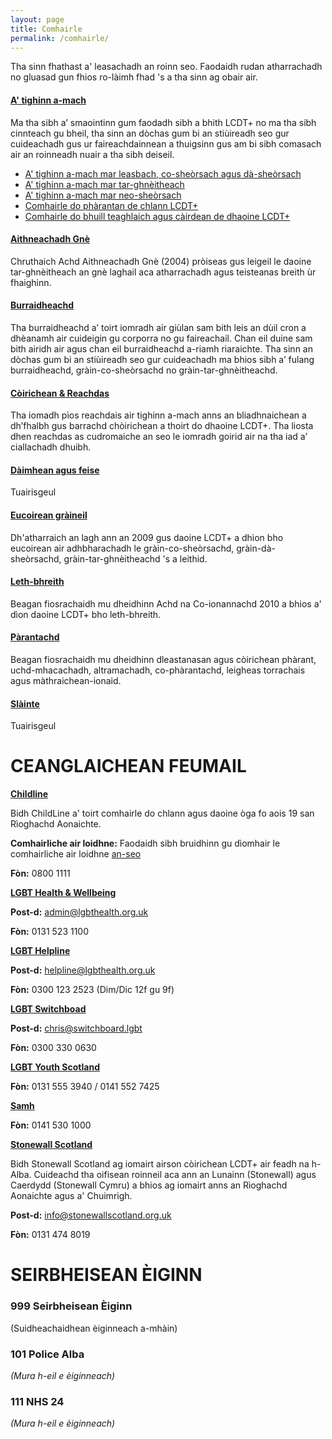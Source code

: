 ```yaml
---
layout: page
title: Comhairle
permalink: /comhairle/
---
```


<div class="jumbotron">
 Tha sinn fhathast a' leasachadh an roinn seo. Faodaidh rudan atharrachadh no gluasad gun fhios ro-làimh fhad 's a tha sinn ag obair air.
</div>

#### [A' tighinn a-mach]({{site.baseurl}}/comhairle/a-tighinn-a-mach/)

Ma tha sibh a’ smaointinn gum faodadh sibh a bhith LCDT+ no ma tha sibh cinnteach gu bheil, tha sinn an dòchas gum bi an stiùireadh seo gur cuideachadh gus ur faireachdainnean a thuigsinn gus am bi sibh comasach air an roinneadh nuair a tha sibh deiseil.

*   [A' tighinn a-mach mar leasbach, co-sheòrsach agus dà-sheòrsach]({{site.baseurl}}/comhairle/a-tighinn-a-mach-mar-lcd/)
*   [A' tighinn a-mach mar tar-ghnèitheach]({{site.baseurl}}/comhairle/a-tighinn-a-mach-mar-tar-ghneitheach/)
*   [A' tighinn a-mach mar neo-sheòrsach]({{site.baseurl}}/comhairle/a-tighinn-a-mach-mar-neo-sheorsach/)
*   [Comhairle do phàrantan de chlann LCDT+]({{site.baseurl}}/comhairle/comhairle-do-pharantan-de-chlann-lcdtq/)
*   [Comhairle do bhuill teaghlaich agus càirdean de dhaoine LCDT+]({{site.baseurl}}/comhairle/comhairle-do-bhuill-teaghlaich-agus-chairdean/)

#### [Aithneachadh Gnè]({{site.baseurl}}/comhairle/aithneachadh-gne/)

Chruthaich Achd Aithneachadh Gnè (2004) pròiseas gus leigeil le daoine tar-ghnèitheach an gnè laghail aca atharrachadh agus teisteanas breith ùr fhaighinn.

#### [Burraidheachd]({{site.baseurl}}/comhairle/burraidheachd/)

Tha burraidheachd a’ toirt iomradh air giùlan sam bith leis an dùil cron a dhèanamh air cuideigin gu corporra no gu faireachail. Chan eil duine sam bith airidh air agus chan eil burraidheachd a-riamh riaraichte. Tha sinn an dòchas gum bi an stiùireadh seo gur cuideachadh ma bhios sibh a’ fulang burraidheachd, gràin-co-sheòrsachd no gràin-tar-ghnèitheachd.

#### [Còirichean & Reachdas]({{site.baseurl}}/comhairle/coirichean-reachdas/)

Tha iomadh pìos reachdais air tighinn a-mach anns an bliadhnaichean a dh’fhalbh gus barrachd chòirichean a thoirt do dhaoine LCDT+. Tha liosta dhen reachdas as cudromaiche an seo le iomradh goirid air na tha iad a’ ciallachadh dhuibh.

#### [Dàimhean agus feise]({{site.baseurl}}/comhairle/daimhean-feise/)

Tuairisgeul

#### [Eucoirean gràineil]({{site.baseurl}}/comhairle/eucoirean-graineil/)

Dh'atharraich an lagh ann an 2009 gus daoine LCDT+ a dhìon bho eucoirean air adhbharachadh le gràin-co-sheòrsachd, gràin-dà-sheòrsachd, gràin-tar-ghnèitheachd 's a leithid.

#### [Leth-bhreith]({{site.baseurl}}/comhairle/leth-bhreith/)

Beagan fiosrachaidh mu dheidhinn Achd na Co-ionannachd 2010 a bhios a' dìon daoine LCDT+ bho leth-bhreith.

#### [Pàrantachd]({{site.baseurl}}/comhairle/parantachd/)

Beagan fiosrachaidh mu dheidhinn dleastanasan agus còirichean phàrant, uchd-mhacachadh, altramachadh, co-phàrantachd, leigheas torrachais agus màthraichean-ionaid.

#### [Slàinte]({{site.baseurl}}/comhairle/slainte/)

Tuairisgeul

# CEANGLAICHEAN FEUMAIL

[**Childline**](https://www.childline.org.uk/info-advice/your-feelings/sexual-identity/)

Bidh ChildLine a' toirt comhairle do chlann agus daoine òga fo aois 19 san Rìoghachd Aonaichte.

**Comhairliche air loidhne:** Faodaidh sibh bruidhinn gu dìomhair le comhairliche air loidhne [an-seo](https://www.childline.org.uk/locker/inbox/)

**Fòn:** 0800 1111

[**LGBT Health & Wellbeing**](http://www.lgbthealth.org.uk/)

**Post-d:** admin@lgbthealth.org.uk

**Fòn:** 0131 523 1100

[**LGBT Helpline**](http://www.lgbthealth.org.uk/helpline/)

**Post-d:** helpline@lgbthealth.org.uk

**Fòn:** 0300 123 2523 (Dim/Dic 12f gu 9f)

[**LGBT Switchboad**](https://switchboard.lgbt/)

**Post-d:** chris@switchboard.lgbt

**Fòn:** 0300 330 0630

[**LGBT Youth Scotland**](https://www.lgbtyouth.org.uk/)

**Fòn:** 0131 555 3940 / 0141 552 7425

[**Samh**](https://www.samh.org.uk)

**Fòn:** 0141 530 1000

[**Stonewall Scotland**](http://www.stonewallscotland.org.uk/)

Bidh Stonewall Scotland ag iomairt airson còirichean LCDT+ air feadh na h-Alba. Cuideachd tha oifisean roinneil aca ann an Lunainn (Stonewall) agus Caerdydd (Stonewall Cymru) a bhios ag iomairt anns an Rìoghachd Aonaichte agus a' Chuimrigh.

**Post-d:** info@stonewallscotland.org.uk

**Fòn:** 0131 474 8019

# SEIRBHEISEAN ÈIGINN

### **999** Seirbheisean Èiginn

(Suidheachaidhean èiginneach a-mhàin)

### **101** Police Alba

_(Mura h-eil e èiginneach)_

### **111** NHS 24

_(Mura h-eil e èiginneach)_
